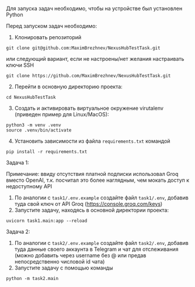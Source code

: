 Для запуска задач необходимо, чтобы на устройстве был установлен Python

Перед запуском задач необходимо:
1. Клонировать репозиторий
```
git clone git@github.com:MaximBrezhnev/NexusHubTestTask.git
```
или следующий вариант, если не настроены/нет желания настраивать ключи SSH
```
git clone https://github.com/MaximBrezhnev/NexusHubTestTask.git
```
2. Перейти в основную директорию проекта:
```
cd NexusHubTestTask
```

3. Создать и активировать виртуальное окружение virutalenv (приведен пример для Linux/MacOS):
```
python3 -m venv .venv
source .venv/bin/activate
```
4. Установить зависимости из файла `requirements.txt` командой 
```
pip install -r requirements.txt
```

Задача 1:

Примечание: ввиду отсутствия платной подписки использовал Groq вместо OpenAI, т.к. 
посчитал это более наглядным, чем мокать доступ к недоступному API

1. По аналогии с `task1/.env.example` создайте файл `task1/.env`, добавив туда свой ключ от API Groq (https://console.groq.com/keys)
2. Запустите задачу, находясь в основной директории проекта:
```
uvicorn task1.main:app --reload
```

Задача 2:
1. По аналогии с `task2/.env.example` создайте файл `task2/.env`, добавив туда данные своего аккаунта в Telegram и
чат для отслеживания (можно добавить через username без @ или предав непосредственно числовой id чата)
2. Запустите задачу с помощью команды 
```
python -m task2.main
```
